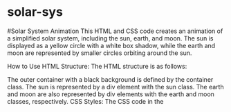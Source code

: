 # solar-sys
#Solar System Animation
This HTML and CSS code creates an animation of a simplified solar system, including the sun, earth, and moon. The sun is displayed as a yellow circle with a white box shadow, while the earth and moon are represented by smaller circles orbiting around the sun.

How to Use
HTML Structure: The HTML structure is as follows:

The outer container with a black background is defined by the container class.
The sun is represented by a div element with the sun class.
The earth and moon are also represented by div elements with the earth and moon classes, respectively.
CSS Styles: The CSS code in the <style> block sets the styles for the elements. It positions the sun at a fixed location, creates circular shapes with border-radius, and applies animations for the earth and moon to simulate their orbits.

Animations: The @keyframes rule defines an animation named orbit, which rotates elements 360 degrees to create a continuous orbit effect.

Issue
If the code is only showing a black background in your browser and not displaying the sun, earth, and moon, here are some troubleshooting steps:

File Structure: Ensure that your HTML file and CSS are in the same directory and correctly named (e.g., index.html for the HTML file and styles.css for the CSS file).

CSS Placement: Make sure the CSS code is either embedded within a <style> block in the <head> section of your HTML document or linked to an external CSS file using the <link> tag in the <head>.

Correct Class Names: Verify that the class names in your HTML (<div class="sun"></div>, <div class="earth">, <div class="moon">) match the class names used in your CSS (.sun, .earth, .moon). Class names are case-sensitive.

Syntax Errors: Check for any syntax errors in your CSS code. Missing semicolons, curly braces, or typos can lead to issues.

Browser Cache: Sometimes, your browser may cache CSS files. Try clearing your browser cache or open the webpage in an incognito/private browsing window to ensure you are seeing the latest changes.

Browser Compatibility: Ensure that your browser supports the CSS properties you are using. CSS properties like box-shadow are supported by modern browsers but might not work in very old versions.

If the issue persists after checking these steps, further debugging may be required to identify the specific problem.
